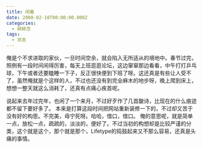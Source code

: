 ```yaml
---
title: 闲着
date: 2008-02-18T00:00:00.000Z
categories:
  - 碎碎念
tags:
  - 状态
---
```


俺是个不求进取的家伙，一旦时间空余，就会陷入无所适从的境地中。春节过完，照例有一段时间闲得厉害，每天上班逛逛论坛，这边窜窜那边看看，中午打打乒乓球，下午或者还要瞌睡一下子，反正很快便到下班了呀。这还真是有些让人受不了，虽然俺就是个这样的人，不过也还没有到完全麻木的地步呀，晚上爬到床上，想想一整天就这么消耗了，还真有点痛心疾首呢。

说起来去年过完年，也闲了一个来月，不过好歹作了几首酸诗，比现在的什么痕迹都不留下要好多了。 本来是打算这段时间把网站重新装修一下的，不过却又苦于没有好的构思。不完美，毋宁死呀。哈哈，借口，借口。 俺的意思呢，就是简单一点，放松一点，疏疏的，淡淡的，便好了。不过当初的构想却是比较严谨的分类，这个就是这个，那个就是那个，Lifetype的捣鼓起来又不那么容易，还真是头痛的事情。
